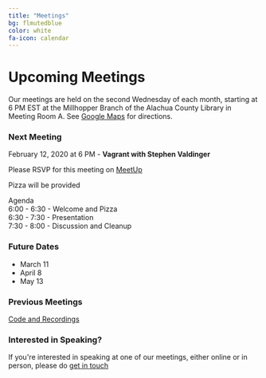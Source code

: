 ```yaml
---
title: "Meetings"
bg: flmutedblue
color: white
fa-icon: calendar
---
```


# Upcoming Meetings

Our meetings are held on the second Wednesday of each month, starting at 6 PM EST at the Millhopper Branch of the Alachua County Library in Meeting Room A.  See <a target="_blank" href="https://goo.gl/maps/wUZRZ8Jip3zU4vAb8">Google Maps</a> for directions.

### Next Meeting

February 12, 2020 at 6 PM - **Vagrant with Stephen Valdinger**

Please RSVP for this meeting on <a target="_blank" href="https://www.meetup.com/Gainesville-PowerShell-User-Group/events/268416230">MeetUp</a>

Pizza will be provided

Agenda  
6:00 - 6:30 - Welcome and Pizza  
6:30 - 7:30 - Presentation  
7:30 - 8:00 - Discussion and Cleanup

### Future Dates

* March 11
* April 8
* May 13

### Previous Meetings

<a target="_blank" href="https://github.com/gnvpsug/Meetings">Code and Recordings</a>

### Interested in Speaking?

If you're interested in speaking at one of our meetings, either online or in person, please do [get in touch](https://gnvpsug.github.io/#contact)
